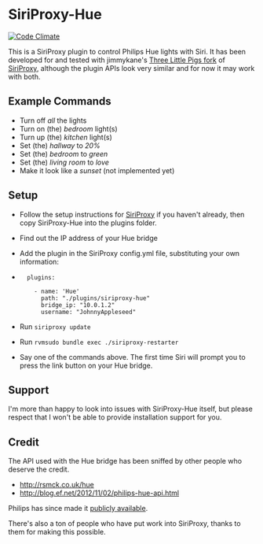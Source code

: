 # SiriProxy-Hue #

[![Code Climate](https://codeclimate.com/github/interstateone/siriproxy-hue.png)](https://codeclimate.com/github/interstateone/siriproxy-hue)

This is a SiriProxy plugin to control Philips Hue lights with Siri. It has been developed for and tested with jimmykane's [Three Little Pigs fork](https://github.com/jimmykane/The-Three-Little-Pigs-Siri-Proxy) of [SiriProxy](https://github.com/plamoni/SiriProxy), although the plugin APIs look very similar and for now it may work with both.

## Example Commands ##

- Turn off *all* the lights
- Turn on (the) *bedroom* light(s)
- Turn up (the) *kitchen* light(s)
- Set (the) *hallway* to *20%*
- Set (the) *bedroom* to *green*
- Set (the) *living room* to *love*
- Make it look like a *sunset* (not implemented yet)

## Setup ##

- Follow the setup instructions for [SiriProxy](https://github.com/jimmykane/The-Three-Little-Pigs-Siri-Proxy#set-up-instructions) if you haven't already, then copy SiriProxy-Hue into the plugins folder.
- Find out the IP address of your Hue bridge
- Add the plugin in the SiriProxy config.yml file, substituting your own information:

-       plugins:

          - name: 'Hue'
            path: "./plugins/siriproxy-hue"
            bridge_ip: "10.0.1.2"
            username: "JohnnyAppleseed"

- Run `siriproxy update`
- Run `rvmsudo bundle exec ./siriproxy-restarter`
- Say one of the commands above. The first time Siri will prompt you to press the link button on your Hue bridge.

## Support ##

I'm more than happy to look into issues with SiriProxy-Hue itself, but please respect that I won't be able to provide installation support for you.

## Credit ##

The API used with the Hue bridge has been sniffed by other people who deserve the credit.

  - http://rsmck.co.uk/hue
  - http://blog.ef.net/2012/11/02/philips-hue-api.html

Philips has since made it [publicly available](http://developers.meethue.com/).

There's also a ton of people who have put work into SiriProxy, thanks to them for making this possible.
